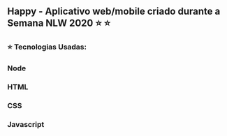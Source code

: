 ## Happy - Aplicativo web/mobile criado durante a Semana NLW 2020 :star: :star:





### :star:  Tecnologias Usadas:

### Node

### HTML

### CSS

### Javascript











